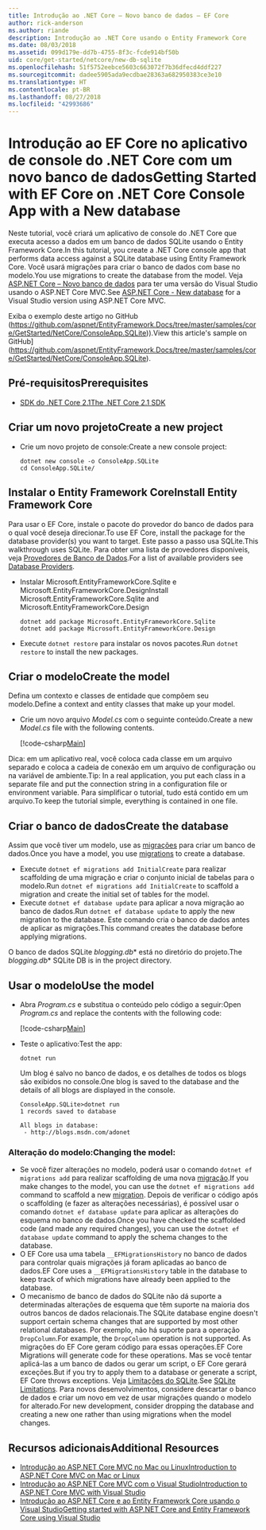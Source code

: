 ```yaml
---
title: Introdução ao .NET Core – Novo banco de dados – EF Core
author: rick-anderson
ms.author: riande
description: Introdução ao .NET Core usando o Entity Framework Core
ms.date: 08/03/2018
ms.assetid: 099d179e-dd7b-4755-8f3c-fcde914bf50b
uid: core/get-started/netcore/new-db-sqlite
ms.openlocfilehash: 51f5752eebce5603c663072f7b36dfecd4ddf227
ms.sourcegitcommit: dadee5905ada9ecdbae28363a682950383ce3e10
ms.translationtype: HT
ms.contentlocale: pt-BR
ms.lasthandoff: 08/27/2018
ms.locfileid: "42993686"
---
```

# <a name="getting-started-with-ef-core-on-net-core-console-app-with-a-new-database"></a><span data-ttu-id="bd580-103">Introdução ao EF Core no aplicativo de console do .NET Core com um novo banco de dados</span><span class="sxs-lookup"><span data-stu-id="bd580-103">Getting Started with EF Core on .NET Core Console App with a New database</span></span>

<span data-ttu-id="bd580-104">Neste tutorial, você criará um aplicativo de console do .NET Core que executa acesso a dados em um banco de dados SQLite usando o Entity Framework Core.</span><span class="sxs-lookup"><span data-stu-id="bd580-104">In this tutorial, you create a .NET Core console app that performs data access against a SQLite database using Entity Framework Core.</span></span> <span data-ttu-id="bd580-105">Você usará migrações para criar o banco de dados com base no modelo.</span><span class="sxs-lookup"><span data-stu-id="bd580-105">You use migrations to create the database from the model.</span></span> <span data-ttu-id="bd580-106">Veja [ASP.NET Core – Novo banco de dados](xref:core/get-started/aspnetcore/new-db) para ter uma versão do Visual Studio usando o ASP.NET Core MVC.</span><span class="sxs-lookup"><span data-stu-id="bd580-106">See [ASP.NET Core - New database](xref:core/get-started/aspnetcore/new-db) for a Visual Studio version using ASP.NET Core MVC.</span></span>

<span data-ttu-id="bd580-107">Exiba o exemplo deste artigo no GitHub (https://github.com/aspnet/EntityFramework.Docs/tree/master/samples/core/GetStarted/NetCore/ConsoleApp.SQLite)).</span><span class="sxs-lookup"><span data-stu-id="bd580-107">View this article's sample on GitHub](https://github.com/aspnet/EntityFramework.Docs/tree/master/samples/core/GetStarted/NetCore/ConsoleApp.SQLite).</span></span>

## <a name="prerequisites"></a><span data-ttu-id="bd580-108">Pré-requisitos</span><span class="sxs-lookup"><span data-stu-id="bd580-108">Prerequisites</span></span>

* [<span data-ttu-id="bd580-109">SDK do .NET Core 2.1</span><span class="sxs-lookup"><span data-stu-id="bd580-109">The .NET Core 2.1 SDK</span></span>](https://www.microsoft.com/net/core)

## <a name="create-a-new-project"></a><span data-ttu-id="bd580-110">Criar um novo projeto</span><span class="sxs-lookup"><span data-stu-id="bd580-110">Create a new project</span></span>

* <span data-ttu-id="bd580-111">Crie um novo projeto de console:</span><span class="sxs-lookup"><span data-stu-id="bd580-111">Create a new console project:</span></span>

  ``` Console
  dotnet new console -o ConsoleApp.SQLite
  cd ConsoleApp.SQLite/
  ```

## <a name="install-entity-framework-core"></a><span data-ttu-id="bd580-112">Instalar o Entity Framework Core</span><span class="sxs-lookup"><span data-stu-id="bd580-112">Install Entity Framework Core</span></span>

<span data-ttu-id="bd580-113">Para usar o EF Core, instale o pacote do provedor do banco de dados para o qual você deseja direcionar.</span><span class="sxs-lookup"><span data-stu-id="bd580-113">To use EF Core, install the package for the database provider(s) you want to target.</span></span> <span data-ttu-id="bd580-114">Este passo a passo usa SQLite.</span><span class="sxs-lookup"><span data-stu-id="bd580-114">This walkthrough uses SQLite.</span></span> <span data-ttu-id="bd580-115">Para obter uma lista de provedores disponíveis, veja [Provedores de Banco de Dados](../../providers/index.md).</span><span class="sxs-lookup"><span data-stu-id="bd580-115">For a list of available providers see [Database Providers](../../providers/index.md).</span></span>

* <span data-ttu-id="bd580-116">Instalar Microsoft.EntityFrameworkCore.Sqlite e Microsoft.EntityFrameworkCore.Design</span><span class="sxs-lookup"><span data-stu-id="bd580-116">Install Microsoft.EntityFrameworkCore.Sqlite and Microsoft.EntityFrameworkCore.Design</span></span>

  ```Console
  dotnet add package Microsoft.EntityFrameworkCore.Sqlite
  dotnet add package Microsoft.EntityFrameworkCore.Design
  ```

* <span data-ttu-id="bd580-117">Execute `dotnet restore` para instalar os novos pacotes.</span><span class="sxs-lookup"><span data-stu-id="bd580-117">Run `dotnet restore` to install the new packages.</span></span>

## <a name="create-the-model"></a><span data-ttu-id="bd580-118">Criar o modelo</span><span class="sxs-lookup"><span data-stu-id="bd580-118">Create the model</span></span>

<span data-ttu-id="bd580-119">Defina um contexto e classes de entidade que compõem seu modelo.</span><span class="sxs-lookup"><span data-stu-id="bd580-119">Define a context and entity classes that make up your model.</span></span>

* <span data-ttu-id="bd580-120">Crie um novo arquivo *Model.cs* com o seguinte conteúdo.</span><span class="sxs-lookup"><span data-stu-id="bd580-120">Create a new *Model.cs* file with the following contents.</span></span>

  [!code-csharp[Main](../../../../samples/core/GetStarted/NetCore/ConsoleApp.SQLite/Model.cs)]

<span data-ttu-id="bd580-121">Dica: em um aplicativo real, você coloca cada classe em um arquivo separado e coloca a cadeia de conexão em um arquivo de configuração ou na variável de ambiente.</span><span class="sxs-lookup"><span data-stu-id="bd580-121">Tip: In a real application, you put each class in a separate file and put the connection string in a configuration file or environment variable.</span></span> <span data-ttu-id="bd580-122">Para simplificar o tutorial, tudo está contido em um arquivo.</span><span class="sxs-lookup"><span data-stu-id="bd580-122">To keep the tutorial simple, everything is contained in one file.</span></span>

## <a name="create-the-database"></a><span data-ttu-id="bd580-123">Criar o banco de dados</span><span class="sxs-lookup"><span data-stu-id="bd580-123">Create the database</span></span>

<span data-ttu-id="bd580-124">Assim que você tiver um modelo, use as [migrações](https://docs.microsoft.com/aspnet/core/data/ef-mvc/migrations#introduction-to-migrations) para criar um banco de dados.</span><span class="sxs-lookup"><span data-stu-id="bd580-124">Once you have a model, you use [migrations](https://docs.microsoft.com/aspnet/core/data/ef-mvc/migrations#introduction-to-migrations) to create a database.</span></span>

* <span data-ttu-id="bd580-125">Execute `dotnet ef migrations add InitialCreate` para realizar scaffolding de uma migração e criar o conjunto inicial de tabelas para o modelo.</span><span class="sxs-lookup"><span data-stu-id="bd580-125">Run `dotnet ef migrations add InitialCreate` to scaffold a migration and create the initial set of tables for the model.</span></span>
* <span data-ttu-id="bd580-126">Execute `dotnet ef database update` para aplicar a nova migração ao banco de dados.</span><span class="sxs-lookup"><span data-stu-id="bd580-126">Run `dotnet ef database update` to apply the new migration to the database.</span></span> <span data-ttu-id="bd580-127">Este comando cria o banco de dados antes de aplicar as migrações.</span><span class="sxs-lookup"><span data-stu-id="bd580-127">This command creates the database before applying migrations.</span></span>

<span data-ttu-id="bd580-128">O banco de dados SQLite *blogging.db*\* está no diretório do projeto.</span><span class="sxs-lookup"><span data-stu-id="bd580-128">The *blogging.db*\* SQLite DB is in the project directory.</span></span>

## <a name="use-the-model"></a><span data-ttu-id="bd580-129">Usar o modelo</span><span class="sxs-lookup"><span data-stu-id="bd580-129">Use the model</span></span>

* <span data-ttu-id="bd580-130">Abra *Program.cs* e substitua o conteúdo pelo código a seguir:</span><span class="sxs-lookup"><span data-stu-id="bd580-130">Open *Program.cs* and replace the contents with the following code:</span></span>

  [!code-csharp[Main](../../../../samples/core/GetStarted/NetCore/ConsoleApp.SQLite/Program.cs)]

* <span data-ttu-id="bd580-131">Teste o aplicativo:</span><span class="sxs-lookup"><span data-stu-id="bd580-131">Test the app:</span></span>

  `dotnet run`

  <span data-ttu-id="bd580-132">Um blog é salvo no banco de dados, e os detalhes de todos os blogs são exibidos no console.</span><span class="sxs-lookup"><span data-stu-id="bd580-132">One blog is saved to the database and the details of all blogs are displayed in the console.</span></span>

  ```Console
  ConsoleApp.SQLite>dotnet run
  1 records saved to database

  All blogs in database:
   - http://blogs.msdn.com/adonet
  ```

### <a name="changing-the-model"></a><span data-ttu-id="bd580-133">Alteração do modelo:</span><span class="sxs-lookup"><span data-stu-id="bd580-133">Changing the model:</span></span>

- <span data-ttu-id="bd580-134">Se você fizer alterações no modelo, poderá usar o comando `dotnet ef migrations add` para realizar scaffolding de uma nova [migração](https://docs.microsoft.com/aspnet/core/data/ef-mvc/migrations#introduction-to-migrations).</span><span class="sxs-lookup"><span data-stu-id="bd580-134">If you make changes to the model, you can use the `dotnet ef migrations add` command to scaffold a new [migration](https://docs.microsoft.com/aspnet/core/data/ef-mvc/migrations#introduction-to-migrations).</span></span> <span data-ttu-id="bd580-135">Depois de verificar o código após o scaffolding (e fazer as alterações necessárias), é possível usar o comando `dotnet ef database update` para aplicar as alterações do esquema no banco de dados.</span><span class="sxs-lookup"><span data-stu-id="bd580-135">Once you have checked the scaffolded code (and made any required changes), you can use the `dotnet ef database update` command to apply the schema changes to the database.</span></span>
- <span data-ttu-id="bd580-136">O EF Core usa uma tabela `__EFMigrationsHistory` no banco de dados para controlar quais migrações já foram aplicadas ao banco de dados.</span><span class="sxs-lookup"><span data-stu-id="bd580-136">EF Core uses a `__EFMigrationsHistory` table in the database to keep track of which migrations have already been applied to the database.</span></span>
- <span data-ttu-id="bd580-137">O mecanismo de banco de dados do SQLite não dá suporte a determinadas alterações de esquema que têm suporte na maioria dos outros bancos de dados relacionais.</span><span class="sxs-lookup"><span data-stu-id="bd580-137">The SQLite database engine doesn't support certain schema changes that are supported by most other relational databases.</span></span> <span data-ttu-id="bd580-138">Por exemplo, não há suporte para a operação `DropColumn`.</span><span class="sxs-lookup"><span data-stu-id="bd580-138">For example, the `DropColumn` operation is not supported.</span></span> <span data-ttu-id="bd580-139">As migrações do EF Core geram código para essas operações.</span><span class="sxs-lookup"><span data-stu-id="bd580-139">EF Core Migrations will generate code for these operations.</span></span> <span data-ttu-id="bd580-140">Mas se você tentar aplicá-las a um banco de dados ou gerar um script, o EF Core gerará exceções.</span><span class="sxs-lookup"><span data-stu-id="bd580-140">But if you try to apply them to a database or generate a script, EF Core throws exceptions.</span></span> <span data-ttu-id="bd580-141">Veja [Limitações do SQLite](../../providers/sqlite/limitations.md).</span><span class="sxs-lookup"><span data-stu-id="bd580-141">See [SQLite Limitations](../../providers/sqlite/limitations.md).</span></span> <span data-ttu-id="bd580-142">Para novos desenvolvimentos, considere descartar o banco de dados e criar um novo em vez de usar migrações quando o modelo for alterado.</span><span class="sxs-lookup"><span data-stu-id="bd580-142">For new development, consider dropping the database and creating a new one rather than using migrations when the model changes.</span></span>

## <a name="additional-resources"></a><span data-ttu-id="bd580-143">Recursos adicionais</span><span class="sxs-lookup"><span data-stu-id="bd580-143">Additional Resources</span></span>

* [<span data-ttu-id="bd580-144">Introdução ao ASP.NET Core MVC no Mac ou Linux</span><span class="sxs-lookup"><span data-stu-id="bd580-144">Introduction to ASP.NET Core MVC on Mac or Linux</span></span>](https://docs.microsoft.com/aspnet/core/tutorials/first-mvc-app-xplat/index)
* [<span data-ttu-id="bd580-145">Introdução ao ASP.NET Core MVC com o Visual Studio</span><span class="sxs-lookup"><span data-stu-id="bd580-145">Introduction to ASP.NET Core MVC with Visual Studio</span></span>](https://docs.microsoft.com/aspnet/core/tutorials/first-mvc-app/index)
* [<span data-ttu-id="bd580-146">Introdução ao ASP.NET Core e ao Entity Framework Core usando o Visual Studio</span><span class="sxs-lookup"><span data-stu-id="bd580-146">Getting started with ASP.NET Core and Entity Framework Core using Visual Studio</span></span>](https://docs.microsoft.com/aspnet/core/data/ef-mvc/index)
